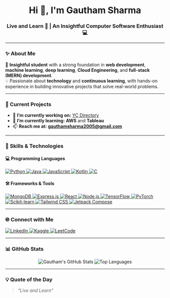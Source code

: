 <h1 align="center">Hi 👋, I'm Gautham Sharma</h1>
<h3 align="center">Live and Learn 🚀 | An Insightful Computer Software Enthusiast 💻</h3>

---

### ✨ About Me
🎯 **Insightful student** with a strong foundation in **web development**, **machine learning**, **deep learning**, **Cloud Engineering**, and **full-stack (MERN) development**.  
💡 Passionate about **technology** and **continuous learning**, with hands-on experience in building innovative projects that solve real-world problems.  

---

### 🔭 Current Projects
- 🚀 **I’m currently working on:** [YC Directory](https://github.com/Maximus5470/yc_directory_project.git)
- 🧠 **I’m currently learning:** **AWS** and **Tableau**  
- 📫 **Reach me at:** **gauthamsharma2005@gmail.com**   

---

### 🚀 Skills & Technologies

#### 💻 Programming Languages  
<p align="left">
  <a href="https://www.python.org" target="_blank">
    <img src="https://img.shields.io/badge/Python-3776AB?style=for-the-badge&logo=python&logoColor=white" alt="Python"/>
  </a>
  <a href="https://www.java.com" target="_blank">
    <img src="https://img.shields.io/badge/Java-007396?style=for-the-badge&logo=java&logoColor=white" alt="Java"/>
  </a>
  <a href="https://developer.mozilla.org/en-US/docs/Web/JavaScript" target="_blank">
    <img src="https://img.shields.io/badge/JavaScript-F7DF1E?style=for-the-badge&logo=javascript&logoColor=black" alt="JavaScript"/>
  </a>
  <a href="https://www.kotlinlang.org/" target="_blank">
    <img src="https://img.shields.io/badge/Kotlin-0095D5?style=for-the-badge&logo=kotlin&logoColor=white" alt="Kotlin"/>
  </a>
  <a href="https://www.cprogramming.com/" target="_blank">
    <img src="https://img.shields.io/badge/C-00599C?style=for-the-badge&logo=c&logoColor=white" alt="C"/>
  </a>
</p>

#### 🛠️ Frameworks & Tools  
<p align="left">
  <a href="https://www.mongodb.com/" target="_blank">
    <img src="https://img.shields.io/badge/MongoDB-47A248?style=for-the-badge&logo=mongodb&logoColor=white" alt="MongoDB"/>
  </a>
  <a href="https://expressjs.com" target="_blank">
    <img src="https://img.shields.io/badge/Express.js-000000?style=for-the-badge&logo=express&logoColor=white" alt="Express.js"/>
  </a>
  <a href="https://reactjs.org/" target="_blank">
    <img src="https://img.shields.io/badge/React-61DAFB?style=for-the-badge&logo=react&logoColor=black" alt="React"/>
  </a>
  <a href="https://nodejs.org" target="_blank">
    <img src="https://img.shields.io/badge/Node.js-339933?style=for-the-badge&logo=node.js&logoColor=white" alt="Node.js"/>
  </a>
  <a href="https://www.tensorflow.org" target="_blank">
    <img src="https://img.shields.io/badge/TensorFlow-FF6F00?style=for-the-badge&logo=tensorflow&logoColor=white" alt="TensorFlow"/>
  </a>
  <a href="https://pytorch.org/" target="_blank">
    <img src="https://img.shields.io/badge/PyTorch-EE4C2C?style=for-the-badge&logo=pytorch&logoColor=white" alt="PyTorch"/>
  </a>
  <a href="https://scikit-learn.org/" target="_blank">
    <img src="https://img.shields.io/badge/Scikit Learn-F7931E?style=for-the-badge&logo=scikit-learn&logoColor=white" alt="Scikit-learn"/>
  </a>
  <a href="https://tailwindcss.com/" target="_blank">
    <img src="https://img.shields.io/badge/TailwindCSS-38B2AC?style=for-the-badge&logo=tailwind-css&logoColor=white" alt="Tailwind CSS"/>
  </a>
  <a href="https://jetpackcompose.io/" target="_blank">
    <img src="https://img.shields.io/badge/Jetpack Compose-4285F4?style=for-the-badge&logo=android&logoColor=white" alt="Jetpack Compose"/>
  </a>
</p>

---

### 🌐 Connect with Me  
<p align="left">
  <a href="https://linkedin.com/in/gautham-sharma-maximus5470" target="_blank">
    <img src="https://img.shields.io/badge/LinkedIn-0A66C2?style=for-the-badge&logo=linkedin&logoColor=white" alt="LinkedIn"/>
  </a>
  <a href="https://kaggle.com/gauthamsharma" target="_blank">
    <img src="https://img.shields.io/badge/Kaggle-20BEFF?style=for-the-badge&logo=kaggle&logoColor=white" alt="Kaggle"/>
  </a>
  <a href="https://www.leetcode.com/maximus5470" target="_blank">
    <img src="https://img.shields.io/badge/LeetCode-FFA116?style=for-the-badge&logo=leetcode&logoColor=black" alt="LeetCode"/>
  </a>
</p>

---

### 📊 GitHub Stats  
<p align="center">
  <img src="https://github-readme-stats.vercel.app/api?username=maximus5470&show_icons=true&theme=radical" alt="Gautham's GitHub Stats" />
  <img src="https://github-readme-stats.vercel.app/api/top-langs/?username=maximus5470&layout=compact&theme=radical" alt="Top Languages" />
</p>

---

### 💡 Quote of the Day  
> *"Live and Learn"*  
